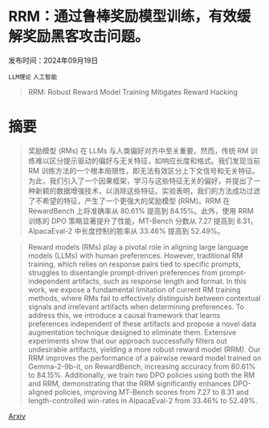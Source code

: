 # RRM：通过鲁棒奖励模型训练，有效缓解奖励黑客攻击问题。

发布时间：2024年09月19日

`LLM理论` `人工智能`

> RRM: Robust Reward Model Training Mitigates Reward Hacking

# 摘要

> 奖励模型 (RMs) 在 LLMs 与人类偏好对齐中至关重要。然而，传统 RM 训练难以区分提示驱动的偏好与无关特征，如响应长度和格式。我们发现当前 RM 训练方法的一个根本局限性，即无法有效区分上下文信号和无关特征。为此，我们引入了一个因果框架，学习与这些特征无关的偏好，并提出了一种新颖的数据增强技术，以消除这些特征。实验表明，我们的方法成功过滤了不希望的特征，产生了一个更强大的奖励模型 (RRM)。RRM 在 RewardBench 上将准确率从 80.61% 提高到 84.15%。此外，使用 RRM 训练的 DPO 策略显著提升了性能，MT-Bench 分数从 7.27 提高到 8.31，AlpacaEval-2 中长度控制的胜率从 33.46% 提高到 52.49%。

> Reward models (RMs) play a pivotal role in aligning large language models (LLMs) with human preferences. However, traditional RM training, which relies on response pairs tied to specific prompts, struggles to disentangle prompt-driven preferences from prompt-independent artifacts, such as response length and format. In this work, we expose a fundamental limitation of current RM training methods, where RMs fail to effectively distinguish between contextual signals and irrelevant artifacts when determining preferences. To address this, we introduce a causal framework that learns preferences independent of these artifacts and propose a novel data augmentation technique designed to eliminate them. Extensive experiments show that our approach successfully filters out undesirable artifacts, yielding a more robust reward model (RRM). Our RRM improves the performance of a pairwise reward model trained on Gemma-2-9b-it, on RewardBench, increasing accuracy from 80.61% to 84.15%. Additionally, we train two DPO policies using both the RM and RRM, demonstrating that the RRM significantly enhances DPO-aligned policies, improving MT-Bench scores from 7.27 to 8.31 and length-controlled win-rates in AlpacaEval-2 from 33.46% to 52.49%.

[Arxiv](https://arxiv.org/abs/2409.13156)